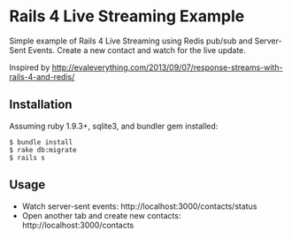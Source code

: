 # Rails 4 Live Streaming Example

Simple example of Rails 4 Live Streaming using Redis pub/sub and Server-Sent Events.  Create a new contact
and watch for the live update.

Inspired by http://evaleverything.com/2013/09/07/response-streams-with-rails-4-and-redis/

## Installation

Assuming ruby 1.9.3+, sqlite3, and bundler gem installed:

    $ bundle install
    $ rake db:migrate
    $ rails s


## Usage

 * Watch server-sent events: http://localhost:3000/contacts/status
 * Open another tab and create new contacts: http://localhost:3000/contacts


